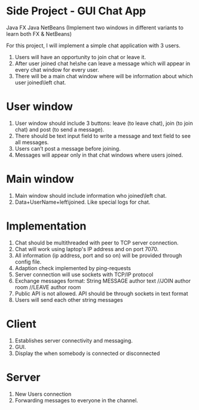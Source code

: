 # Side Project - GUI Chat App 
Java FX
Java NetBeans
(Implement two windows in different variants to learn both FX & NetBeans)

For this project, I will implement a simple chat application with 3 users. 

1. Users will have an opportunity to join chat or leave it. 
2. After user joined chat he\she can leave a message which will appear in every chat window for every user. 
3. There will be a main chat window where will be information about which user joined\left chat. 

# User window 
1. User window should include 3 buttons: leave (to leave chat), join (to join chat) and post (to send a message). 
2. There should be text input field to write a message and text field to see all messages. 
3. Users can’t post a message before joining. 
4. Messages will appear only in that chat windows where users joined. 

# Main window 
1. Main window should include information who joined\left chat. 
2. Data+UserName+left\joined. Like special logs for chat. 

# Implementation 
1. Chat should be multithreaded with peer to TCP server connection. 
2. Chat will work using laptop's IP address and on port 7070. 
3. All information (ip address, port and so on) will be provided through config file. 
4. Adaption check implemented by ping-requests 
5. Server connection will use sockets with TCP/IP protocol 
6. Exchange messages format: String MESSAGE author text //JOIN author room //LEAVE author room 
7. Public API is not allowed. API should be through sockets in text format 
8. Users will send each other string messages 

# Client 
1. Establishes server connectivity and messaging. 
2. GUI. 
3. Display the when somebody is connected or disconnected

# Server 
1. New Users connection 
2. Forwarding messages to everyone in the channel.